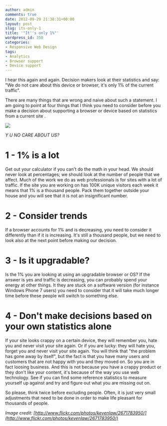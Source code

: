 ```yaml
---
author: admin
comments: true
date: 2012-09-29 21:38:31+00:00
layout: post
slug: its-only-1
title: '"It''s only 1%"'
wordpress_id: 350
categories:
- Responsive Web Design
tags:
- Analytics
- Browser support
- Device support
---
```


I hear this again and again. Decision makers look at their statistics and say: "We do not care about this device or browser, it's only 1% of the current traffic". 





There are many things that are wrong and naive about such a statement. I am going to point at four things that I think you need to consider before you make a decision about supporting a browser or device based on statistics from a current site .





![](http://andmag.se/wp-content/uploads/2012/09/cows-crowd.jpeg)  

_Y U NO CARE ABOUT US?_



<!-- more -->


# 1 - 1% is a lot




Get out your calculator if you can't do the math in your head. We should never look at percentages; we should look at the number of people that we affect. Much of the work we do as web professionals is for sites with a lot of traffic. If the site you are working on has 100K unique visitors each week it means that 1% is a thousand people. Pack them together outside your house and you will see that it is not an insignificant number. 





# 2 - Consider trends




If a browser accounts for 1% and is decreasing, you need to consider it differently than if it is increasing. It's still a thousand people, but we need to look also at the next point before making our decision.





# 3 - Is it upgradable?




Is the 1% you are looking at using an upgradable browser or OS? If the answer is yes and traffic is decreasing, you can probably spend your energy at other things. It they are stuck on a software version (for instance Windows Phone 7 users) you need to consider that it will take much longer time before these people will switch to something else. 





# 4 - Don't make decisions based on your own statistics alone




If your site looks crappy on a certain device, they will remember you, hate you and never visit your site again. Or if you are lucky: they will hate you, forget you and never visit your site again. You will think that "the problem has gone away by itself", but the fact is that you have many users and customers that are not happy with you and they moved on. So you are in fact loosing business. And this is not because you have a crappy product or they don't like your content, it's because of the way you use web technology. See if you can find some reference statistics to measure yourself up against and try and figure out what you are missing out on.


 


So please, think twice before excluding people. Often, it is just very small adjustments that need to be done in order to make life pleasant for thousands of people.





_Image credit: [http://www.flickr.com/photos/kevenlaw/2671783950/](http://www.flickr.com/photos/kevenlaw/2671783950/)_
